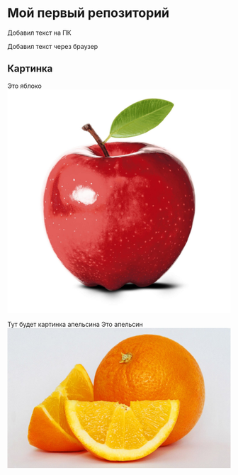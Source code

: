 # Мой первый репозиторий

Добавил текст на ПК

Добавил текст через браузер

## Картинка
Это яблоко
![Яблоко](apple.jpg)

Тут будет картинка апельсина
Это апельсин
![Апельсин](orange.jpg)
